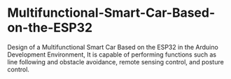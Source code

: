 # Multifunctional-Smart-Car-Based-on-the-ESP32
Design of a Multifunctional Smart Car Based on the ESP32 in the Arduino Development Environment, It is capable of performing functions such as line following and obstacle avoidance, remote sensing control, and posture control.
